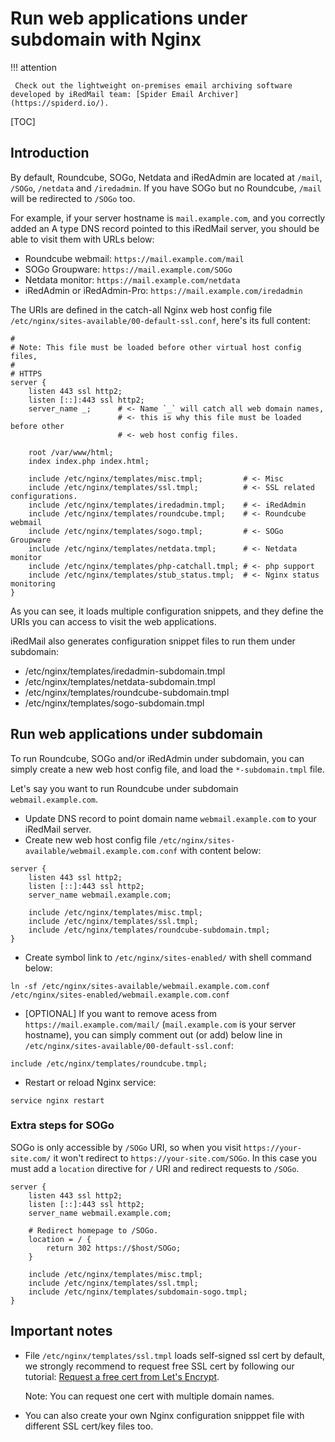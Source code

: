 # Run web applications under subdomain with Nginx

!!! attention

	 Check out the lightweight on-premises email archiving software developed by iRedMail team: [Spider Email Archiver](https://spiderd.io/).

[TOC]

## Introduction

By default, Roundcube, SOGo, Netdata and iRedAdmin are located at `/mail`,
`/SOGo`, `/netdata` and `/iredadmin`. If you have SOGo but no Roundcube,
`/mail` will be redirected to `/SOGo` too.

For example, if your server hostname is `mail.example.com`, and you correctly
added an A type DNS record pointed to this iRedMail server, you should be able
to visit them with URLs below:

- Roundcube webmail: `https://mail.example.com/mail`
- SOGo Groupware: `https://mail.example.com/SOGo`
- Netdata monitor: `https://mail.example.com/netdata`
- iRedAdmin or iRedAdmin-Pro: `https://mail.example.com/iredadmin`

The URIs are defined in the catch-all Nginx web host config file
`/etc/nginx/sites-available/00-default-ssl.conf`, here's its full content:

```
#
# Note: This file must be loaded before other virtual host config files,
#
# HTTPS
server {
    listen 443 ssl http2;
    listen [::]:443 ssl http2;
    server_name _;      # <- Name `_` will catch all web domain names,
                        # <- this is why this file must be loaded before other
                        # <- web host config files.

    root /var/www/html;
    index index.php index.html;

    include /etc/nginx/templates/misc.tmpl;         # <- Misc
    include /etc/nginx/templates/ssl.tmpl;          # <- SSL related configurations.
    include /etc/nginx/templates/iredadmin.tmpl;    # <- iRedAdmin
    include /etc/nginx/templates/roundcube.tmpl;    # <- Roundcube webmail
    include /etc/nginx/templates/sogo.tmpl;         # <- SOGo Groupware
    include /etc/nginx/templates/netdata.tmpl;      # <- Netdata monitor
    include /etc/nginx/templates/php-catchall.tmpl; # <- php support
    include /etc/nginx/templates/stub_status.tmpl;  # <- Nginx status monitoring
}
```

As you can see, it loads multiple configuration snippets, and they define the
URIs you can access to visit the web applications.

iRedMail also generates configuration snippet files to run them under subdomain:

- /etc/nginx/templates/iredadmin-subdomain.tmpl
- /etc/nginx/templates/netdata-subdomain.tmpl
- /etc/nginx/templates/roundcube-subdomain.tmpl
- /etc/nginx/templates/sogo-subdomain.tmpl

## Run web applications under subdomain

To run Roundcube, SOGo and/or iRedAdmin under subdomain, you can simply create
a new web host config file, and load the `*-subdomain.tmpl` file.

Let's say you want to run Roundcube under subdomain `webmail.example.com`.

- Update DNS record to point domain name `webmail.example.com` to your iRedMail
  server.
- Create new web host config file `/etc/nginx/sites-available/webmail.example.com.conf` with content below:

```
server {
    listen 443 ssl http2;
    listen [::]:443 ssl http2;
    server_name webmail.example.com;

    include /etc/nginx/templates/misc.tmpl;
    include /etc/nginx/templates/ssl.tmpl;
    include /etc/nginx/templates/roundcube-subdomain.tmpl;
}
```

- Create symbol link to `/etc/nginx/sites-enabled/` with shell command below:

```
ln -sf /etc/nginx/sites-available/webmail.example.com.conf /etc/nginx/sites-enabled/webmail.example.com.conf
```

- [OPTIONAL] If you want to remove acess from `https://mail.example.com/mail/`
  (`mail.example.com` is your server hostname), you can simply comment out
  (or add) below line in `/etc/nginx/sites-available/00-default-ssl.conf`:

```
include /etc/nginx/templates/roundcube.tmpl;
```

- Restart or reload Nginx service:

```
service nginx restart
```

### Extra steps for SOGo

SOGo is only accessible by `/SOGo` URI, so when you visit `https://your-site.com/`
it won't redirect to `https://your-site.com/SOGo`. In this case you must
add a `location` directive for `/` URI and redirect requests to `/SOGo`.

```
server {
    listen 443 ssl http2;
    listen [::]:443 ssl http2;
    server_name webmail.example.com;

    # Redirect homepage to /SOGo.
    location = / {
        return 302 https://$host/SOGo;
    }

    include /etc/nginx/templates/misc.tmpl;
    include /etc/nginx/templates/ssl.tmpl;
    include /etc/nginx/templates/subdomain-sogo.tmpl;
}
```

## Important notes

- File `/etc/nginx/templates/ssl.tmpl` loads self-signed ssl cert by default,
  we strongly recommend to request free SSL cert by following our tutorial:
  [Request a free cert from Let's Encrypt](https://docs.iredmail.org/letsencrypt.html).

    Note: You can request one cert with multiple domain names.

- You can also create your own Nginx configuration snipppet file with
  different SSL cert/key files too.
